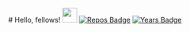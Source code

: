 \# Hello, fellows! <img src="https://raw.githubusercontent.com/MartinHeinz/MartinHeinz/master/wave.gif" width="30px">
[![Repos Badge](https://badges.pufler.dev/repos/pavel195)](https://badges.pavel195.dev)
[![Years Badge](https://badges.pufler.dev/years/pavel195)](https://badges.pavel195.dev)
